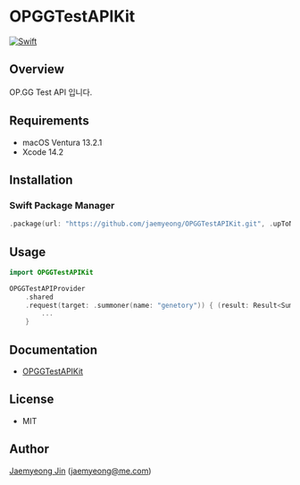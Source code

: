 # OPGGTestAPIKit

[![Swift](https://github.com/jaemyeong/OPGGTestAPIKit/actions/workflows/swift.yml/badge.svg)](https://github.com/jaemyeong/OPGGTestAPIKit/actions/workflows/swift.yml)

## Overview

OP.GG Test API 입니다.

## Requirements

- macOS Ventura 13.2.1
- Xcode 14.2

## Installation

### Swift Package Manager

```swift
.package(url: "https://github.com/jaemyeong/OPGGTestAPIKit.git", .upToNextMajor(from: "0.1.2"))
```

## Usage

```swift
import OPGGTestAPIKit

OPGGTestAPIProvider
    .shared
    .request(target: .summoner(name: "genetory")) { (result: Result<Summoner, Error>) in
        ...
    }
```

## Documentation

- [OPGGTestAPIKit](https://jaemyeong.github.io/OPGGTestAPIKit/docs/documentation/opggtestapikit/)

## License

- MIT

## Author

[Jaemyeong Jin](https://github.com/jaemyeong) ([jaemyeong@me.com](mailto:jaemyeong@me.com))
